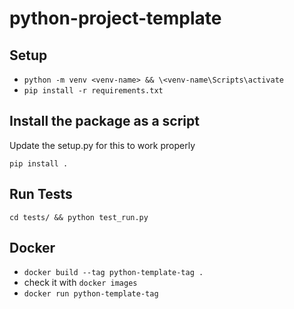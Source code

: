 # python-project-template

## Setup

- `python -m venv <venv-name> && \<venv-name\Scripts\activate `
- `pip install -r requirements.txt`

## Install the package as a script

Update the setup.py for this to work properly

`pip install .`

## Run Tests

`cd tests/ && python test_run.py`

## Docker

- `docker build --tag python-template-tag .`
- check it with `docker images`
- `docker run python-template-tag`